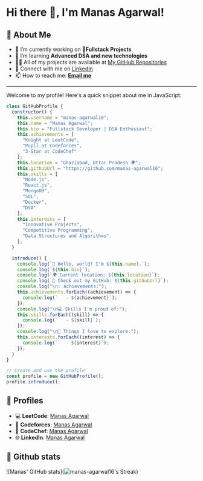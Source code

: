 # Hi there 👋, I'm Manas Agarwal!
## 🌟 About Me

- 🔭 I’m currently working on **🚀Fullstack Projects**
- 🌱 I’m learning **Advanced DSA and new technologies**
- 👨‍💻 All of my projects are available at [My GitHub Repositories](https://github.com/manas-agarwal16)
- 💼 Connect with me on [LinkedIn](https://www.linkedin.com/in/manas-agarwal16/)
- 📫 How to reach me: **[Email me](mailto:manas.agarwal1604@gmail.com)**

---

Welcome to my profile! Here's a quick snippet about me in JavaScript:

```javascript
class GitHubProfile {
  constructor() {
    this.username = "manas-agarwal16";
    this.name = "Manas Agarwal";
    this.bio = "Fullstack Developer | DSA Enthusiast";
    this.achievements = [
      "Knight at LeetCode",
      "Pupil at Codeforces",
      "3-Star at CodeChef"
    ];
    this.location = "Ghaziabad, Uttar Pradesh 🌍";
    this.githubUrl = "https://github.com/manas-agarwal16";
    this.skills = [
      "Node.js",
      "React.js",
      "MongoDB",
      "SQL",
      "Docker",
      "DSA"
    ];
    this.interests = [
      "Innovative Projects",
      "Competitive Programming",
      "Data Structures and Algorithms"
    ];
  }

  introduce() {
    console.log(`👋 Hello, world! I'm ${this.name}.`);
    console.log(`${this.bio}`);
    console.log(`🌍 Current location: ${this.location}`);
    console.log(`🔗 Check out my GitHub: ${this.githubUrl}`);
    console.log("\n💡 Achievements:");
    this.achievements.forEach((achievement) => {
      console.log(`   - ${achievement}`);
    });
    console.log("\n💻 Skills I'm proud of:");
    this.skills.forEach((skill) => {
      console.log(`   - ${skill}`);
    });
    console.log("\n🚀 Things I love to explore:");
    this.interests.forEach((interest) => {
      console.log(`   - ${interest}`);
    });
  }
}

// Create and use the profile
const profile = new GitHubProfile();
profile.introduce();
```
## 🚀 Profiles

- 💻 **LeetCode**: [Manas Agarwal]([https://leetcode.com/your-leetcode-username](https://leetcode.com/u/manas_agarwal16/))
- 🤖 **Codeforces**: [Manas Agarwal]([https://codeforces.com/profile/your-codeforces-username](https://codeforces.com/profile/manas_agarwal16))
- 🏅 **CodeChef**: [Manas Agarwal]([https://www.codechef.com/users/your-codechef-username](https://www.codechef.com/users/manasagarwal19))
- 🌐 **LinkedIn**: [Manas Agarwal]([https://www.linkedin.com/in/your-linkedin-username](https://www.linkedin.com/in/manas-agarwal16/))

## 🚀 Github stats
![Manas' GitHub stats](![manas-agarwal16's Streak](https://github-readme-streak-stats.herokuapp.com/?user=manas-agarwal16&theme=vue-dark&hide_border=true))

